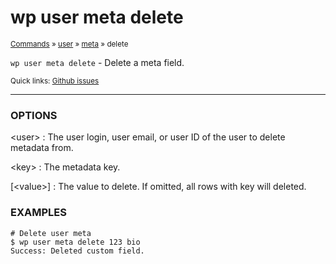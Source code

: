 # wp user meta delete

<small>[Commands](/commands/) &raquo; [user](/commands/user/) &raquo; [meta](/commands/user/meta/) &raquo; delete</small>

`wp user meta delete` - Delete a meta field.

<small>Quick links: <a href="https://github.com/wp-cli/wp-cli/issues?q=is%3Aopen+label%3Acommand%3Auser-meta-delete+sort%3Aupdated-desc">Github issues</a></small>

<hr />

### OPTIONS

&lt;user&gt;
: The user login, user email, or user ID of the user to delete metadata from.

&lt;key&gt;
: The metadata key.

[&lt;value&gt;]
: The value to delete. If omitted, all rows with key will deleted.

### EXAMPLES

    # Delete user meta
    $ wp user meta delete 123 bio
    Success: Deleted custom field.



